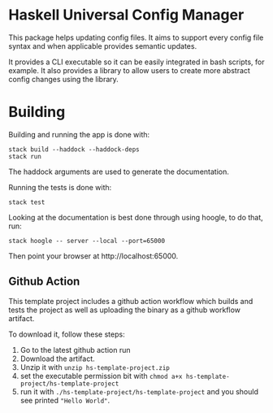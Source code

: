 # Haskell Universal Config Manager

This package helps updating config files. It aims to support every
config file syntax and when applicable provides semantic updates.

It provides a CLI executable so it can be easily integrated in bash
scripts, for example. It also provides a library to allow users to
create more abstract config changes using the library.

# Building

Building and running the app is done with:

```
stack build --haddock --haddock-deps
stack run
```

The haddock arguments are used to generate the documentation.

Running the tests is done with:

```
stack test
```

Looking at the documentation is best done through using hoogle, to do
that, run:

```
stack hoogle -- server --local --port=65000
```

Then point your browser at http://localhost:65000.

## Github Action

This template project includes a github action workflow which builds
and tests the project as well as uploading the binary as a github
workflow artifact.

To download it, follow these steps:
1. Go to the latest github action run
2. Download the artifact.
3. Unzip it with `unzip hs-template-project.zip`
4. set the executable permission bit with `chmod a+x hs-template-project/hs-template-project`
5. run it with `./hs-template-project/hs-template-project` and you should see printed `"Hello World"`.
